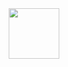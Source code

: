 <div id="header" align="center">
  <img src="[https://media.giphy.com/media/M9gbBd9nbDrOTu1Mqx/giphy.gif](https://media.giphy.com/media/v1.Y2lkPTc5MGI3NjExbDd2M2d4OGV5dWU2ZHF1aDV0bGRzajlhOGtpdXVweDAxaG5mMngyaCZlcD12MV9pbnRlcm5hbF9naWZfYnlfaWQmY3Q9Zw/QxPXEfL12qD9vDvT0E/giphy.gif)https://media.giphy.com/media/v1.Y2lkPTc5MGI3NjExbDd2M2d4OGV5dWU2ZHF1aDV0bGRzajlhOGtpdXVweDAxaG5mMngyaCZlcD12MV9pbnRlcm5hbF9naWZfYnlfaWQmY3Q9Zw/QxPXEfL12qD9vDvT0E/giphy.gif" width="100"/>
</div>
